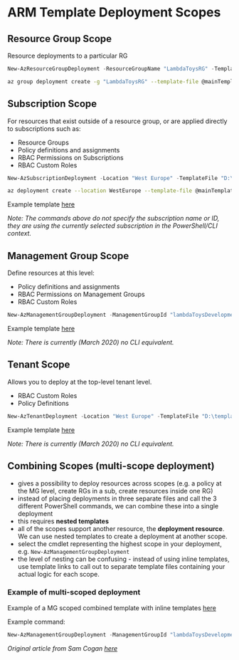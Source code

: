 # ARM Template Deployment Scopes

## Resource Group Scope

Resource deployments to a particular RG

```powershell
New-AzResourceGroupDeployment -ResourceGroupName "LambdaToysRG" -TemplateFile "D:\templates\mainTemplate.json" -TemplateParameterFile "D:\templates\mainTemplate.params.json"
```

```bash
az group deployment create -g "LambdaToysRG" --template-file @mainTemplate.json --parameters @mainTemplate.params.json
```

## Subscription Scope

For resources that exist outside of a resource group, or are applied directly to subscriptions such as:

- Resource Groups
- Policy definitions and assignments
- RBAC Permissions on Subscriptions
- RBAC Custom Roles

```powershell
New-AzSubscriptionDeployment -Location "West Europe" -TemplateFile "D:\templates\mainTemplate.json" -TemplateParameterFile "D:\templates\mainTemplate.params.json"
```

```bash
az deployment create --location WestEurope --template-file @mainTemplate.json --parameters @mainTemplate.params.json
```

Example template [here](https://github.com/Azure/azure-quickstart-templates/tree/master/subscription-level-deployments)

_Note: The commands above do not specify the subscription name or ID, they are using the currently selected subscription in the PowerShell/CLI context._

## Management Group Scope

Define resources at this level:

- Policy definitions and assignments
- RBAC Permissions on Management Groups
- RBAC Custom Roles

```powershell
New-AzManagementGroupDeployment -ManagementGroupId "lambdaToysDevelopmentMgmt" -Location "West Europe" -TemplateFile "D:\templates\mainTemplate.json" -TemplateParameterFile "D:\templates\mainTemplate.params.json"
```

Example template [here](https://github.com/Azure/azure-quickstart-templates/tree/master/managementgroup-level-templates)

_Note: There is currently (March 2020) no CLI equivalent._

## Tenant Scope

Allows you to deploy at the top-level tenant level.

- RBAC Custom Roles
- Policy Definitions

```powershell
New-AzTenantDeployment -Location "West Europe" -TemplateFile "D:\templates\mainTemplate.json" -TemplateParameterFile "D:\templates\mainTemplate.params.json"
```

Example template [here](https://github.com/Azure/azure-quickstart-templates/tree/master/tenant-level-deployments)

_Note: There is currently (March 2020) no CLI equivalent._

## Combining Scopes (multi-scope deployment)

- gives a possibility to deploy resources across scopes (e.g. a policy at the MG level, create RGs in a sub, create resources inside one RG)
- instead of placing deployments in three separate files and call the 3 different PowerShell commands, we can combine these into a single deployment
- this requires **nested templates**
- all of the scopes support another resource, the **deployment resource**. We can use nested templates to create a deployment at another scope. 
- select the cmdlet representing the highest scope in your deployment, e.g. `New-AzManagementGroupDeployment`
- the level of nesting can be confusing - instead of using inline templates, use template links to call out to separate template files containing your actual logic for each scope.

### Example of multi-scoped deployment

Example of a MG scoped combined template with inline templates [here](https://github.com/sam-cogan/Demos/blob/master/Template%20Scopes/demo.json)

Example command:
```powershell
New-AzManagementGroupDeployment -ManagementGroupId "lambdaToysDevelopmentMgmt" -Location "West Europe" -TemplateFile "D:\templates\demo.json" -TemplateParameterFile "D:\templates\demo.params.json"
```

_Original article from Sam Cogan [here](https://samcogan.com/arm-template-deployment-scopes/)_
